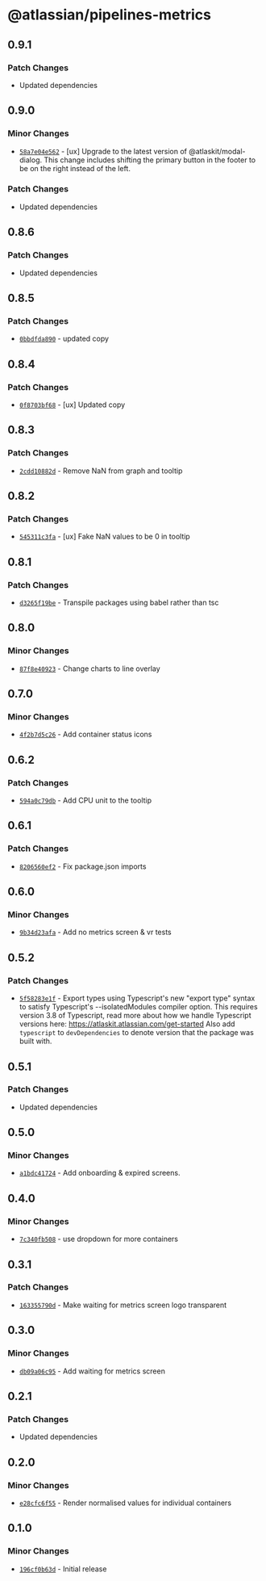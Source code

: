 # @atlassian/pipelines-metrics

## 0.9.1

### Patch Changes

- Updated dependencies

## 0.9.0

### Minor Changes

- [`58a7e04e562`](https://bitbucket.org/atlassian/atlassian-frontend/commits/58a7e04e562) - [ux] Upgrade to the latest version of @atlaskit/modal-dialog. This change includes shifting the primary button in the footer to be on the right instead of the left.

### Patch Changes

- Updated dependencies

## 0.8.6

### Patch Changes

- Updated dependencies

## 0.8.5

### Patch Changes

- [`0bbdfda890`](https://bitbucket.org/atlassian/atlassian-frontend/commits/0bbdfda890) - updated copy

## 0.8.4

### Patch Changes

- [`0f8703bf68`](https://bitbucket.org/atlassian/atlassian-frontend/commits/0f8703bf68) - [ux] Updated copy

## 0.8.3

### Patch Changes

- [`2cdd10882d`](https://bitbucket.org/atlassian/atlassian-frontend/commits/2cdd10882d) - Remove NaN from graph and tooltip

## 0.8.2

### Patch Changes

- [`545311c3fa`](https://bitbucket.org/atlassian/atlassian-frontend/commits/545311c3fa) - [ux] Fake NaN values to be 0 in tooltip

## 0.8.1

### Patch Changes

- [`d3265f19be`](https://bitbucket.org/atlassian/atlassian-frontend/commits/d3265f19be) - Transpile packages using babel rather than tsc

## 0.8.0

### Minor Changes

- [`87f8e40923`](https://bitbucket.org/atlassian/atlassian-frontend/commits/87f8e40923) - Change charts to line overlay

## 0.7.0

### Minor Changes

- [`4f2b7d5c26`](https://bitbucket.org/atlassian/atlassian-frontend/commits/4f2b7d5c26) - Add container status icons

## 0.6.2

### Patch Changes

- [`594a0c79db`](https://bitbucket.org/atlassian/atlassian-frontend/commits/594a0c79db) - Add CPU unit to the tooltip

## 0.6.1

### Patch Changes

- [`8206560ef2`](https://bitbucket.org/atlassian/atlassian-frontend/commits/8206560ef2) - Fix package.json imports

## 0.6.0

### Minor Changes

- [`9b34d23afa`](https://bitbucket.org/atlassian/atlassian-frontend/commits/9b34d23afa) - Add no metrics screen & vr tests

## 0.5.2

### Patch Changes

- [`5f58283e1f`](https://bitbucket.org/atlassian/atlassian-frontend/commits/5f58283e1f) - Export types using Typescript's new "export type" syntax to satisfy Typescript's --isolatedModules compiler option.
  This requires version 3.8 of Typescript, read more about how we handle Typescript versions here: https://atlaskit.atlassian.com/get-started
  Also add `typescript` to `devDependencies` to denote version that the package was built with.

## 0.5.1

### Patch Changes

- Updated dependencies

## 0.5.0

### Minor Changes

- [`a1bdc41724`](https://bitbucket.org/atlassian/atlassian-frontend/commits/a1bdc41724) - Add onboarding & expired screens.

## 0.4.0

### Minor Changes

- [`7c340fb508`](https://bitbucket.org/atlassian/atlassian-frontend/commits/7c340fb508) - use dropdown for more containers

## 0.3.1

### Patch Changes

- [`163355790d`](https://bitbucket.org/atlassian/atlassian-frontend/commits/163355790d) - Make waiting for metrics screen logo transparent

## 0.3.0

### Minor Changes

- [`db09a06c95`](https://bitbucket.org/atlassian/atlassian-frontend/commits/db09a06c95) - Add waiting for metrics screen

## 0.2.1

### Patch Changes

- Updated dependencies

## 0.2.0

### Minor Changes

- [`e28cfc6f55`](https://bitbucket.org/atlassian/atlassian-frontend/commits/e28cfc6f55) - Render normalised values for individual containers

## 0.1.0

### Minor Changes

- [`196cf0b63d`](https://bitbucket.org/atlassian/atlassian-frontend/commits/196cf0b63d) - Initial release
